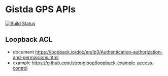 # Gistda GPS APIs
[![Build Status](https://travis-ci.org/gitsda/apis.svg?branch=master)](https://travis-ci.org/gitsda/apis)


## Loopback ACL
- document https://loopback.io/doc/en/lb3/Authentication-authorization-and-permissions.html
- example https://github.com/strongloop/loopback-example-access-control
